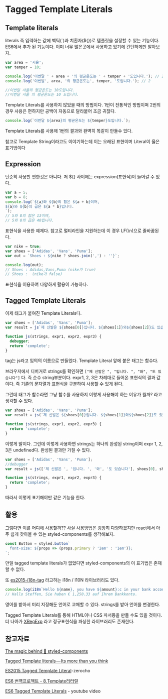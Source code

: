 # Tagged Template Literals

## Template literals

literals 즉 입력하는 값에 백틱(`)과 치환자(\${})로 템플릿을 설정할 수 있는 기능이다. ES6에서 추가 된 기능이다. 이미 너무 많은곳에서 사용하고 있기에 간단하게만 알아보자.

```js
var area = '서울';
var temper = 10;

console.log('이번달 ' + area + '의 평균온도는 ' + temper + '도입니다.'); // 1
console.log('이번달', area, '의 평균온도는', temper, '도입니다.'); // 2

//이번달 서울의 평균온도는 10도입니다.
//이번달 서울 의 평균온도는 10 도입니다.
```

Template Literals를 사용하지 않았을 때의 방법이다. 1번이 전통적인 방법이며 2번의 경우 사용은 편하지만 공백이 자동으로 달라붙어 조금 귀찮다.

```js
console.log(`이번달 ${area}의 평균온도는 ${temper}도입니다.`);
```

Template Literals를 사용해 1번의 결과와 완벽히 똑같이 만들수 있다.

참고로 Template String이라고도 이야기하는데 이는 오래된 표현이며 Literal이 옳은 표기법이다

## Expression

단순히 사용만 편한것은 아니다. 저 \${} 사이에는 expression(표현식)이 들어갈 수 있다.

```js
var a = 5;
var b = 8;
console.log(`${a}와 ${b}의 합은 ${a + b}이며,
${a}와 ${b}의 곱은 ${a * b}입니다.
`);
// 5와 8의 합은 13이며,
// 5와 8의 곱은 40입니다.
```

표현식을 사용한 예제다. 참고로 멀티라인을 지원하는데 이 경우 LF(\n)으로 줄바꿈된다.

```js
var nike = true;
var shoes = ['Adidas', 'Vans', 'Puma'];
var out = `Shoes : ${nike ? shoes.join(',') : ''}`;

console.log(out);
// Shoes : Adidas,Vans,Puma (nike가 true)
// Shoes :  (nike가 false)
```

표현식을 이용하여 다양하게 활용이 가능하다.

## Tagged Template Literals

이제 태그가 붙여진 Template Literals다.

```js
var shoes = ['Adidas', 'Vans', 'Puma'];
var result = js`제 신발은 ${shoes[0]}입니다. ${shoes[1]}와${shoes[2]}도 있습니다`;

function js(strings, expr1, expr2, expr3) {
  debugger;
  return 'complete';
}
```

tag는 js라고 임의의 이름으로 만들었다. Template Literal 앞에 붙은 태그는 함수다.

브라우저에서 디버거로 strings를 확인하면 `["제 신발은 ", "입니다. ", "와", "도 있습니다"]` 다. 즉 순수 string부분이다. expr1, 2, 3은 차례대로 들어온 표현식의 결과 값이다. 즉 기존의 문자열과 표현식을 구분하여 사용할 수 있게 된다.

그런데 태그가 함수라면 그냥 함수를 사용하지 이렇게 사용해야 하는 이유가 뭘까? 라고 생각할 수 있다.

```js
var shoes = ['Adidas', 'Vans', 'Puma'];
var result = js(`제 신발은 ${shoes[0]}입니다. ${shoes[1]}와${shoes[2]}도 있습니다`);

function js(strings, expr1, expr2, expr3) {
  return 'complete';
}
```

이렇게 말이다. 그런데 이렇게 사용하면 strings는 하나의 완성된 string이며 expr 1, 2, 3은 undefined다. 완성된 결과만 가질 수 있다.

```js
var shoes = ['Adidas', 'Vans', 'Puma'];
//debugger
var result = js(['제 신발은 ', '입니다. ', '와', '도 있습니다'], shoes[0], shoes[1], shoes[2]);

function js(strings, expr1, expr2, expr3) {
  return 'complete';
}
```

따라서 이렇게 표기해야만 같은 기능을 한다.

## 활용

그렇다면 이를 어디에 사용할까?? 사실 사용방법은 굉장히 다양하겠지만 react에서 아주 쉽게 찾아볼 수 있는 styled-components를 생각해보자.

```js
const Button = styled.button`
  font-size: ${props => (props.primary ? '2em' : '1em')};
`;
```

만일 tagged template literals가 없었다면 styled-components의 이 표기법은 존재할 수 없다.

또 [es2015-i18n-tag](https://github.com/skolmer/es2015-i18n-tag) 라고하는 i18n / l10N 라이브러리도 있다.

```js
console.log(i18n`Hello ${name}, you have ${amount}:c in your bank account.`);
// Hallo Steffen, Sie haben € 1,250.33 auf Ihrem Bankkonto.
```

영어를 받아서 미리 지정해둔 언어로 교체할 수 있다. strings를 받아 언어를 변경한다.

Tagged Template Literals를 통해 HTML이나 CSS 파서등을 만들 수도 있을 것이다. 더 나아가 [XRegExp](http://xregexp.com/) 라고 정규표현식을 파싱한 라이브러리도 존재한다.

## 참고자료

[The magic behind 💅 styled-components](https://mxstbr.blog/2016/11/styled-components-magic-explained/)

[Tagged Template literals — Its more than you think](https://codeburst.io/javascript-es6-tagged-template-literals-a45c26e54761)

[ES2015 Tagged Template Literal](https://www.zerocho.com/category/ECMAScript/post/5aa7ecc772adcb001b2ed6f3)-zerocho

[ES6 번역프로젝트 - 8.Template리터럴](https://github.com/ES678/Exploring-ES6/blob/master/08%20Template%20%EB%A6%AC%ED%84%B0%EB%9F%B4/README.md)

[ES6 Tagged Template Literals](https://www.youtube.com/watch?v=c9j0avG5L4c&t=335s) - youtube video
